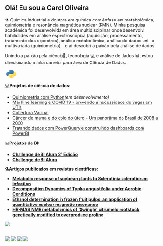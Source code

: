 ## Olá! Eu sou a Carol Oliveira
⚗ Química industrial e doutora em química com ênfase em metabolômica, quimiometria e resonância magnética nuclear (RMN). Minha pesquisa acadêmica foi desenvolvida em área multidisciplinar onde desenvolvi habilidades em análise espectroscópica (aquisição, processamento, tratamento dos espectros), análise metabolômica, análise de dados uni- e multivariada (quimiometria)... e ai descobri a paixão pela análise de dados.

Unindo a paixão pela ciência🧪, tecnologia 💻 e análise de dados 📊, estou direcionando minha carreira para área de Ciência de Dados.

<img align="center" alt="Carol-Python" height="30" width="40" src="https://raw.githubusercontent.com/devicons/devicon/master/icons/python/python-original.svg">


💻<b>Projetos de ciência de dados:</b>
   <ul>
     <li><a href="https://github.com/CarolineOlive/Quimiometria-com-Python">Quimiometria com Python</a><i>(em desenvolvimento)</i></li>
     <li><a href="https://github.com/CarolineOlive/Projetos-Bootcamp/blob/master/Caroline_Oliveira_Projeto_Final_Bootcamp_Data_Science_2021.ipynb"> Machine learning e COVID 19 - prevendo a necessidade de vagas em UTIs</a></li>
     <li><a href="https://github.com/CarolineOlive/Projetos-Bootcamp/blob/master/Caroline_Oliveira_Projeto_M%C3%B3dulo_02.ipynb"> Cobertura Vacinal</a></li>
     <li><a href="https://github.com/CarolineOlive/Projetos-Bootcamp/blob/master/Caroline_Oliveira_Projeto_modulo_1.ipynb"> Câncer de mama e do colo do útero - Um panorâma do Brasil de 2008 a 2020</a></li>
     <li><a href="https://github.com/CarolineOlive/Challenge_BI_Alura"> Tratando dados com PowerQuery e construindo dashboards com PowerBI</a></li>
  </ul>
  
📊<b>Projetos de BI:</p>
   <ul>
      <li><a href="https://github.com/CarolineOlive/Challenge_BI_Alura_2">Challenge de BI Alura 2° Edição</a></li>
      <li><a href="https://github.com/CarolineOlive/Challenge_BI_Alura">Challenge de BI Alura</a></li>
  </ul>
  
⚗<b>Artigos publicados em revistas científicas:</b>
   <ul>
      <li><a href="https://www.sciencedirect.com/science/article/abs/pii/S0031942218308458?via%3Dihub"> Metabolic response of soybean plants to Sclerotinia sclerotiorum infection</a></li>
      <li><a href="https://www.scielo.br/j/jbchs/a/PygGgXDm8kktSLJmDxkNL8w/?lang=en"> Decomposition Dynamics of Typha angustifolia under Aerobic Conditions</a></li>
      <li><a href="https://analyticalsciencejournals.onlinelibrary.wiley.com/doi/10.1002/mrc.4383"> Ethanol determination in frozen fruit pulps: an application of quantitative nuclear magnetic resonance</a></li>
      <li><a href="https://analyticalsciencejournals.onlinelibrary.wiley.com/doi/10.1002/mrc.4082"> HR-MAS NMR metabolomics of ‘Swingle’ citrumelo rootstock genetically modified to overproduce proline</a></li>
   </ul>

<div>
  <a href="https://github.com/CarolineOlive">
  <img height="180em" src="https://github-readme-stats.vercel.app/api?username=CarolineOlive&show_icons=true&theme=calm&include_all_commits=true&count_private=true"/>
</div>

##
<a href="https://www.linkedin.com/in/caroline-oliveira-quim/" target="blank"><img src="https://img.shields.io/badge/-LinkedIn-%230077B5?style=for-the-badge&logo=linkedin&logoColor=white" target="_blank"></a> 
<a href = "mailto:krolzinhaoliver@gmail.com"><img src="https://img.shields.io/badge/Gmail-D14836?style=for-the-badge&logo=gmail&logoColor=white" target="_blank"></img></a>
<a href="https://caroline-oliveira.medium.com/" target="_blank"><img src="https://img.shields.io/badge/Medium-12100E?style=for-the-badge&logo=medium&logoColor=white" target="_blank"></a>
<a href="https://instagram.com/carols_oliver" target="_blank"><img src="https://img.shields.io/badge/-Instagram-%23E4405F?style=for-the-badge&logo=instagram&logoColor=white" target="_blank"></a>
  

<!--
**CarolineOlive/CarolineOlive** is a ✨ _special_ ✨ repository because its `README.md` (this file) appears on your GitHub profile.
[![Top Langs](https://github-readme-stats.vercel.app/api/top-langs/?username=CarolineOlive&layout=compact&theme=calm)](https://github.com/anuraghazra/github-readme-stats)
Here are some ideas to get you started:

- 🔭 I’m currently working on ...
- 🌱 I’m currently learning ...
- 👯 I’m looking to collaborate on ...
- 🤔 I’m looking for help with ...
- 💬 Ask me about ...
- 📫 How to reach me: ...
- 😄 Pronouns: ...
- ⚡ Fun fact: ...
-->
